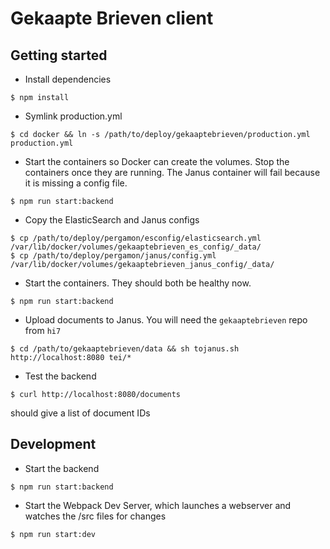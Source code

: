 # Gekaapte Brieven client

## Getting started
- Install dependencies
```
$ npm install
```

- Symlink production.yml
```
$ cd docker && ln -s /path/to/deploy/gekaaptebrieven/production.yml production.yml
```

- Start the containers so Docker can create the volumes. Stop the containers once they are running. The Janus container will fail because it is missing a config file.
```
$ npm run start:backend
```

- Copy the ElasticSearch and Janus configs
```
$ cp /path/to/deploy/pergamon/esconfig/elasticsearch.yml /var/lib/docker/volumes/gekaaptebrieven_es_config/_data/
$ cp /path/to/deploy/pergamon/janus/config.yml /var/lib/docker/volumes/gekaaptebrieven_janus_config/_data/
```

- Start the containers. They should both be healthy now.
```
$ npm run start:backend
```

- Upload documents to Janus. You will need the `gekaaptebrieven` repo from `hi7`
```
$ cd /path/to/gekaaptebrieven/data && sh tojanus.sh http://localhost:8080 tei/*
```

- Test the backend
```
$ curl http://localhost:8080/documents
```
should give a list of document IDs

## Development
- Start the backend 
```
$ npm run start:backend
```

- Start the Webpack Dev Server, which launches a webserver and watches the /src files for changes
```
$ npm run start:dev
```
